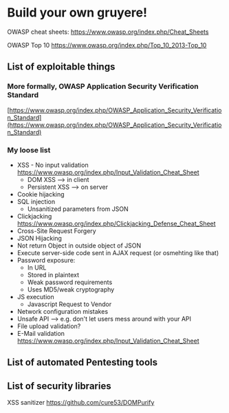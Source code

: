 # Build your own gruyere!
OWASP cheat sheets:
https://www.owasp.org/index.php/Cheat_Sheets

OWASP Top 10
https://www.owasp.org/index.php/Top_10_2013-Top_10

## List of exploitable things
### More formally, OWASP Application Security Verification Standard
[https://www.owasp.org/index.php/OWASP_Application_Security_Verification_Standard](https://www.owasp.org/index.php/OWASP_Application_Security_Verification_Standard)

### My loose list
- XSS - No input validation https://www.owasp.org/index.php/Input_Validation_Cheat_Sheet
  - DOM XSS --> in client
  - Persistent XSS --> on server
- Cookie hijacking
- SQL injection
  - Unsanitized parameters from JSON
- Clickjacking https://www.owasp.org/index.php/Clickjacking_Defense_Cheat_Sheet
- Cross-Site Request Forgery
- JSON Hijacking
- Not return Object in outside object of JSON
- Execute server-side code sent in AJAX request (or osmehting like that)
- Password exposure:
  - In URL
  - Stored in plaintext
  - Weak password requirements
  - Uses MD5/weak cryptography
- JS execution
  - Javascript Request to Vendor
- Network configuration mistakes
- Unsafe API --> e.g. don't let users mess around with your API
- File upload validation? 
- E-Mail validation https://www.owasp.org/index.php/Input_Validation_Cheat_Sheet
## List of automated Pentesting tools

## List of security libraries
XSS sanitizer https://github.com/cure53/DOMPurify
